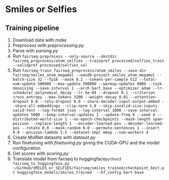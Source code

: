 # Smiles or Selfies

## Training pipeline

1. Download data with _make_
1. Preprocess with _preprocessing.py_
1. Parse with _parsing.py_
1. Run `fairseq-preprocess --only-source --destdir fairseq_preprocess/atom_selfies --trainpref processed/selfies_train  --validpref processed/selfies_val`
1. Run `fairseq-train fairseq_preprocess/atom_smiles --save-dir fairseq/smiles_atom_megamol --wandb-project smiles_atom_megamol --batch-size 32 --fp16 --mask 0.2 --tokens-per-sample 512 --total-num-update 500000 --max-update 500000 --warmup-updates 8000 --task denoising --save-interval 1 --arch bart_base --optimizer adam --lr-scheduler polynomial_decay --lr 5e-04 --dropout 0.1 --criterion cross_entropy --max-tokens 3200 --weight-decay 0.01 --attention-dropout 0.0 --relu-dropout 0.0 --share-decoder-input-output-embed --share-all-embeddings --clip-norm 1.0 --skip-invalid-size-inputs-valid-test --log-format json --log-interval 1000 --save-interval-updates 5000 --keep-interval-updates 1 --update-freq 4 --seed 4 --distributed-world-size 1 --no-epoch-checkpoints --mask-length span-poisson --replace-length 1 --encoder-learned-pos --decoder-learned-pos --rotate 0.0 --mask-random 0.0 --permute-sentences 1 --insert 0.0 --poisson-lambda 3.5 --dataset-impl mmap --num-workers 4`
1. Create MolNet datasets with _dataset.py_
1. Run finetuning with _finetuning.py_ giving the CUDA-GPU and the model configuration
1. Get scores with _scoring.py_
1. Translate model from fairseq to huggingface`python3 fairseq_to_huggingface.py ~/GitHub/SMILES_or_SELFIES/fairseq/smiles_trained/checkpoint_best.pt huggingface_models/smiles_trained  --hf_config bart-base`
